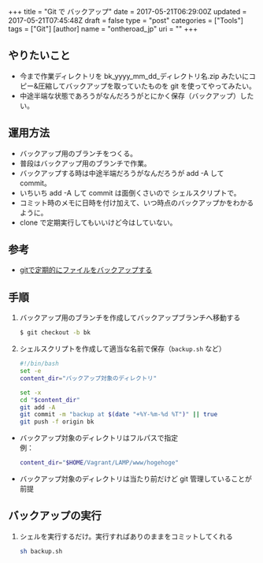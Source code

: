 +++
title = "Git で バックアップ"
date = 2017-05-21T06:29:00Z
updated = 2017-05-21T07:45:48Z
draft = false
type = "post"
categories = ["Tools"]
tags = ["Git"]
[author]
	name = "ontheroad_jp"
	uri = ""
+++

## やりたいこと

* 今まで作業ディレクトリを bk_yyyy_mm_dd_ディレクトリ名.zip みたいにコピー&圧縮してバックアップを取っていたものを git を使ってやってみたい。
* 中途半端な状態であろうがなんだろうがとにかく保存（バックアップ）したい。

## 運用方法

* バックアップ用のブランチをつくる。
* 普段はバックアップ用のブランチで作業。
* バックアップする時は中途半端だろうがなんだろうが add -A して commit。
* いちいち add -A して commit は面倒くさいので シェルスクリプトで。
* コミット時のメモに日時を付け加えて、いつ時点のバックアップかをわかるように。
* clone で定期実行してもいいけど今はしていない。

## 参考

* [gitで定期的にファイルをバックアップする](http://qiita.com/irxground/items/80dc6432e7d9d2b8b2a9)

## 手順

1. バックアップ用のブランチを作成してバックアップブランチへ移動する

	```bash
	$ git checkout -b bk
	```

2. シェルスクリプトを作成して適当な名前で保存（``backup.sh`` など）

	```bash
	#!/bin/bash
	set -e
	content_dir="バックアップ対象のディレクトリ"

	set -x
	cd "$content_dir"
	git add -A
	git commit -m "backup at $(date "+%Y-%m-%d %T")" || true
	git push -f origin bk
	```

* バックアップ対象のディレクトリはフルパスで指定  
	例：

	```bash
	content_dir="$HOME/Vagrant/LAMP/www/hogehoge"
	```

* バックアップ対象のディレクトリは当たり前だけど git 管理していることが前提

## バックアップの実行

1. シェルを実行するだけ。実行すればありのままをコミットしてくれる

	```bash
	sh backup.sh
	```







